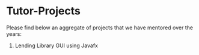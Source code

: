 # Tutor-Projects
Please find below an aggregate of projects that we have mentored over the years:

1. Lending Library GUI using Javafx
